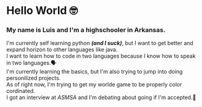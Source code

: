 # Hello World 🤓

### My name is Luis and I'm a highschooler in Arkansas.

I'm currently self learning python _**(and I suck)**_, but I want to get better and expand horizon to other languages like java.  
I want to learn how to code in two languages because I know how to speak in two languages.🗣  
I'm currently learning the basics, but I'm also trying to jump into doing personilized projects.  
As of right now, I'm trying to get my worlde game to be properly color cordinated.    
I got an interview at *ASMSA* and I'm debating about going if I'm accepted.🤔
<!--
**Luismvi/Luismvi** is a ✨ _special_ ✨ repository because its `README.md` (this file) appears on your GitHub profile.

Here are some ideas to get you started:

- 🔭 I’m currently working on ...
- 🌱 I’m currently learning ...
- 👯 I’m looking to collaborate on ...
- 🤔 I’m looking for help with ...
- 💬 Ask me about ...
- 📫 How to reach me: ...
- 😄 Pronouns: ...
- ⚡ Fun fact: ...
-->
